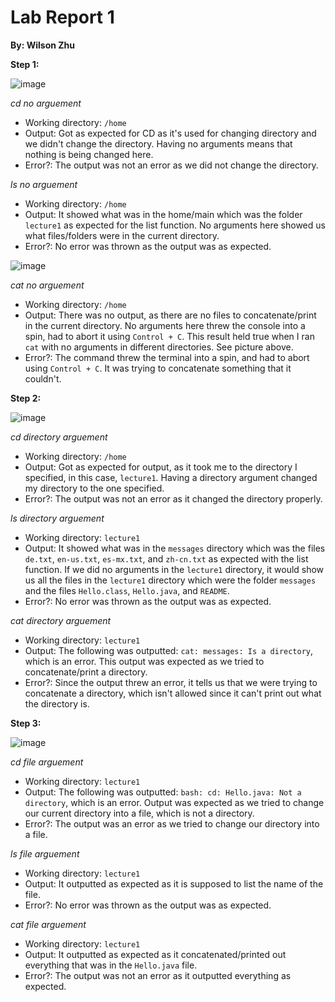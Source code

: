 # Lab Report 1
**By: Wilson Zhu**

**Step 1:**

![image](https://github.com/W6zhu/cse15l-lab-reports/assets/146861759/a69602ee-5dcd-4c47-89e0-d11503327b47)

_cd no arguement_
* Working directory: `/home`
* Output: Got as expected for CD as it's used for changing directory and we didn't change the directory. Having no arguments means that nothing is being changed here.
* Error?: The output was not an error as we did not change the directory.

_ls no arguement_
* Working directory: `/home`
* Output: It showed what was in the home/main which was the folder `lecture1` as expected for the list function. No arguments here showed us what files/folders were in the current directory.
* Error?: No error was thrown as the output was as expected.


![image](https://github.com/W6zhu/cse15l-lab-reports/assets/146861759/782072da-b481-45d5-aa55-a23d7a770d94)

_cat no arguement_
* Working directory: `/home`
* Output: There was no output, as there are no files to concatenate/print in the current directory. No arguments here threw the console into a spin, had to abort it using `Control + C`. This result held true when I ran `cat` with no arguments in different directories. See picture above.
* Error?: The command threw the terminal into a spin, and had to abort using `Control + C`. It was trying to concatenate something that it couldn't.


**Step 2:**

![image](https://github.com/W6zhu/cse15l-lab-reports/assets/146861759/62e83d16-25c3-4c82-b865-c7eeeb1ad9a3)

_cd directory arguement_
* Working directory: `/home`
* Output: Got as expected for output, as it took me to the directory I specified, in this case, `lecture1`. Having a directory argument changed my directory to the one specified. 
* Error?: The output was not an error as it changed the directory properly.

_ls directory arguement_
* Working directory: `lecture1`
* Output: It showed what was in the `messages` directory which was the files `de.txt`, `en-us.txt`, `es-mx.txt`, and  `zh-cn.txt` as expected with the list function. If we did no arguments in the `lecture1` directory, it would show us all the files in the `lecture1` directory which were the folder `messages` and the files `Hello.class`, `Hello.java`, and `README`. 
* Error?: No error was thrown as the output was as expected.

_cat directory arguement_
* Working directory: `lecture1`
* Output: The following was outputted: `cat: messages: Is a directory`, which is an error. This output was expected as we tried to concatenate/print a directory.
* Error?: Since the output threw an error, it tells us that we were trying to concatenate a directory, which isn't allowed since it can't print out what the directory is. 

**Step 3:**

![image](https://github.com/W6zhu/cse15l-lab-reports/assets/146861759/fed27f36-4d42-45c2-afce-d50d8a3f6431)

_cd file arguement_
* Working directory: `lecture1`
* Output: The following was outputted: `bash: cd: Hello.java: Not a directory`, which is an error. Output was expected as we tried to change our current directory into a file, which is not a directory.
* Error?: The output was an error as we tried to change our directory into a file.

_ls file arguement_
* Working directory: `lecture1`
* Output: It outputted as expected as it is supposed to list the name of the file. 
* Error?: No error was thrown as the output was as expected.

_cat file arguement_
* Working directory: `lecture1`
* Output: It outputted as expected as it concatenated/printed out everything that was in the `Hello.java` file.
* Error?: The output was not an error as it outputted everything as expected. 
